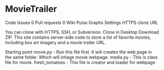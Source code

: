 # MovieTrailer
 Code
 Issues 0
 Pull requests 0
 Wiki
 Pulse
 Graphs
 Settings
HTTPS clone URL
	
You can clone with  HTTPS, SSH, or Subversion. 
 Clone in Desktop  Download ZIP.
This site contains server-side code to store a list of favorite movies, including box art imagery and a movie trailer URL. 

Starting point
movie.py - Run this file first. It will creates the web page in the same folder. Which will intiage movie webpage.
media.py - This is class file for movie.
fresh_tomatoes - This file is creator and loader for webpage


